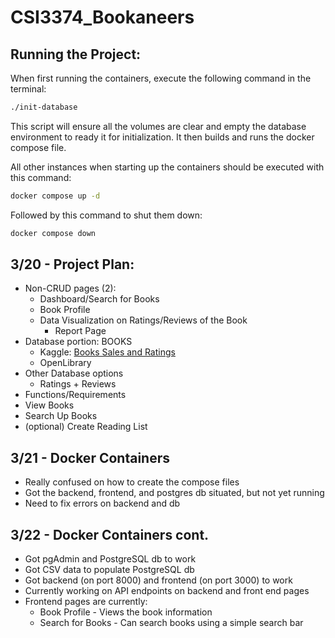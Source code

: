 # CSI3374_Bookaneers

## Running the Project:
When first running the containers, execute the following command in the terminal:

```bash
./init-database
```

This script will ensure all the volumes are clear and empty the database environment to ready it for initialization.
It then builds and runs the docker compose file.

All other instances when starting up the containers should be executed with this command:

```bash
docker compose up -d
```

Followed by this command to shut them down:

```bash
docker compose down
```

## 3/20 - Project Plan:
* Non-CRUD pages (2):
  * Dashboard/Search for Books
  * Book Profile
  * Data Visualization on Ratings/Reviews of the Book
    * Report Page
* Database portion: BOOKS
  * Kaggle: [Books Sales and Ratings](https://www.kaggle.com/datasets/thedevastator/books-sales-and-ratings)
  * OpenLibrary
* Other Database options
  * Ratings + Reviews
*	Functions/Requirements
  * View Books
  * Search Up Books
  * (optional) Create Reading List

## 3/21 - Docker Containers
* Really confused on how to create the compose files
* Got the backend, frontend, and postgres db situated, but not yet running
* Need to fix errors on backend and db

## 3/22 - Docker Containers cont.
* Got pgAdmin and PostgreSQL db to work
* Got CSV data to populate PostgreSQL db
* Got backend (on port 8000) and frontend (on port 3000) to work
* Currently working on API endpoints on backend and front end pages
* Frontend pages are currently:
  * Book Profile - Views the book information
  * Search for Books - Can search books using a simple search bar
